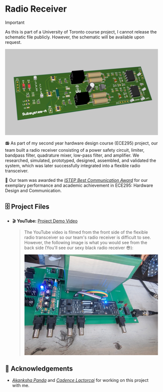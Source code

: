 # Radio Receiver

>[!IMPORTANT]
> As this is part of a University of Toronto course project, I cannot release the schematic file publicly. However, the schematic will be available upon request.

![head](https://github.com/thejoonho/radio-receiver/blob/main/images/radio-receiver.jpeg)

📻 As part of my second year hardware design course (ECE295) project, our team built a radio receiver consisting of a power safety circuit, limiter, bandpass filter, quadrature mixer, low-pass filter, and amplifier. We researched, simulated, prototyped, designed, assembled, and validated the system, which was later successfully integrated into a flexible radio transceiver.

🌟 Our team was awarded the _[ISTEP Best Communication Award](https://github.com/thejoonho/radio-receiver/blob/main/award.pdf)_ for our exemplary performance and academic achievement in ECE295: Hardware Design and Communication.


## 🗄️ Project Files
<!-- - 📑 **Google Doc:** [Project Documentation](https://docs.google.com/document/d/1ydzbSV8x-Agx8igMAtDFCMfOj00mCatHvdR5DX799Rc/edit?usp=sharing) -->
- 🎬 **YouTube:** [Project Demo Video](https://www.youtube.com/watch?v=JGLR_uTyv3c)

  > The YouTube video is filmed from the front side of the flexible radio transceiver so our team's radio receiver is difficult to see. However, the following   image is what you would see from the back side (You'll see our sexy black radio receiver 😎):
  > 
  > ![flexible radio transceiver (back side)](https://github.com/thejoonho/radio-receiver/blob/main/images/radio-receiver-integrated1.jpeg)


## 💐 Acknowledgements

- *[Akanksha Panda](https://www.linkedin.com/in/akanksha-panda0/)* and *[Cadence Lactorcai](https://www.linkedin.com/in/cadence-latorcai/)* for working on this project with me. 

